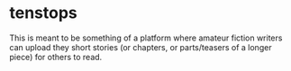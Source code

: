 # tenstops
This is meant to be something of a platform where amateur fiction writers can upload they short stories (or chapters, or parts/teasers of a longer piece) for others to read.
